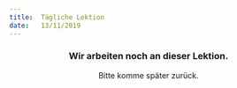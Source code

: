 ```yaml
---
title:  Tägliche Lektion
date:   13/11/2019
---
```


### <center>Wir arbeiten noch an dieser Lektion.</center>
<center>Bitte komme später zurück.</center>